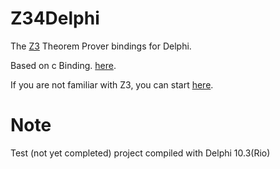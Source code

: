 # Z34Delphi
  The [Z3](https://github.com/Z3Prover/z3) Theorem Prover bindings for Delphi.

  Based on c Binding. [here](https://github.com/Z3Prover/z3/tree/master/src/api).

  If you are not familiar with Z3, you can start [here](https://github.com/Z3Prover/z3/wiki#background).


# Note
  Test (not yet completed) project compiled with Delphi 10.3(Rio)


